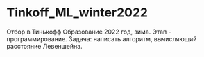 # Tinkoff_ML_winter2022

Отбор в Тинькофф Образование 2022 год, зима. Этап - программирование.
Задача: написать алгоритм, вычисляющий расстояние Левеншейна.
